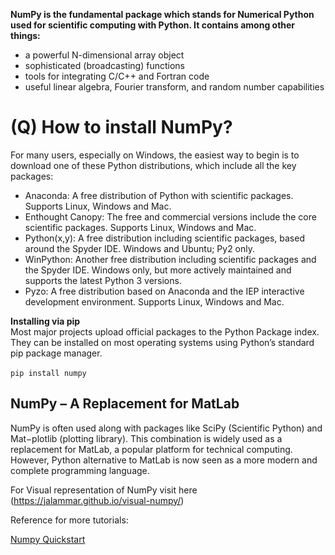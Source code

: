**NumPy is the fundamental package which stands for Numerical Python used for scientific computing with Python. It contains among other things:**
* a powerful N-dimensional array object
* sophisticated (broadcasting) functions
*	tools for integrating C/C++ and Fortran code
*	useful linear algebra, Fourier transform, and random number capabilities

# (Q) How to install NumPy?

For many users, especially on Windows, the easiest way to begin is to download one of these Python distributions, which include all the key packages:
*	Anaconda: A free distribution of Python with scientific packages. Supports Linux, Windows and Mac.
*	Enthought Canopy: The free and commercial versions include the core scientific packages. Supports Linux, Windows and Mac.
*	Python(x,y): A free distribution including scientific packages, based around the Spyder IDE. Windows and Ubuntu; Py2 only.
*	WinPython: Another free distribution including scientific packages and the Spyder IDE. Windows only, but more actively maintained and supports the latest Python 3 versions.
*	Pyzo: A free distribution based on Anaconda and the IEP interactive development environment. Supports Linux, Windows and Mac.

**Installing via pip**
</br> Most major projects upload official packages to the Python Package index. They can be installed on most operating systems using Python’s standard pip package manager.
</br>
</br>`pip install numpy`

## NumPy – A Replacement for MatLab</br>
NumPy is often used along with packages like SciPy (Scientific Python) and Mat−plotlib (plotting library). This combination is widely used as a replacement for MatLab, a popular platform for technical computing. However, Python alternative to MatLab is now seen as a more modern and complete programming language.


For Visual representation of NumPy visit here
(https://jalammar.github.io/visual-numpy/)

Reference for more tutorials:

<a href="https://numpy.org/devdocs/user/quickstart.html#further-reading">Numpy Quickstart</a><br>
